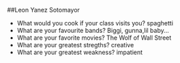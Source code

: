 ##Leon Yanez Sotomayor

- What would you cook if your class visits you? spaghetti
- What are your favourite bands? Biggi, gunna,lil baby...
- What are your favorite movies? The Wolf of Wall Street
- What are your greatest stregths? creative
- What are your greatest weakness? impatient
